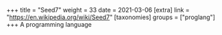 +++
title = "Seed7"
weight = 33
date = 2021-03-06
[extra]
link = "https://en.wikipedia.org/wiki/Seed7"
[taxonomies]
groups = ["proglang"]
+++
A programming language

